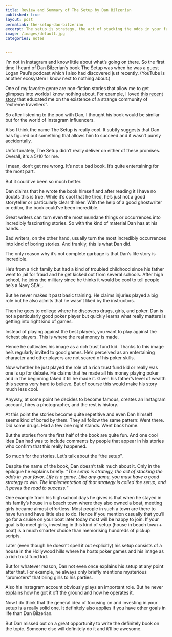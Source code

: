 ```yaml
---
title: Review and Summary of The Setup by Dan Bilzerian 
published: true
layout: post
permalink: the-setup-dan-bilzerian
excerpt: The setup is strategy, the act of stacking the odds in your favor.
image: /images/default.jpg
categories: notes


---
```


I’m not in Instagram and know little about what’s going on there. So the first time I heard of Dan Bilzerian’s book The Setup was when he was a guest Logan Paul’s podcast which I also had discovered just recently. (YouTube is another ecosystem I know next to nothing about.)

One of my favorite genre are non-fiction stories that allow me to get glimpses into worlds I know nothing about. For example, I loved [this recent story](https://getpocket.com/explore/item/the-mysterious-heir-of-extreme-travel) that educated me on the existence of a strange community of “extreme travellers”. 

So after listening to the pod with Dan, I thought his book would be similar but for the world of Instagram influencers. 

Also I think the name The Setup is really cool. It subtly suggests that Dan has figured out something that allows him to succeed and it wasn’t purely accidentally. 

Unfortunately, The Setup didn’t really deliver on either of these promises. Overall, it's a 5/10 for me.

I mean, don’t get me wrong. It’s not a bad book. It’s quite entertaining for the most part.

But it could’ve been so much better. 

Dan claims that he wrote the book himself and after reading it I have no doubts this is true. While it’s cool that he tried, he’s just not a good storyteller or particularly clear thinker. With the help of a good ghostwriter or editor, the book could’ve been incredible. 

Great writers can turn even the most mundane things or occurrences into incredibly fascinating stories. So with the kind of material Dan has at his hands...

Bad writers, on the other hand, usually turn the most incredibly occurrences into kind of boring stories. And frankly, this is what Dan did. 

The only reason why it’s not complete garbage is that Dan’s life story is incredible.

He’s from a rich family but had a kind of troubled childhood since his father went to jail for fraud and he get kicked out from several schools. After high school, he joins the military since he thinks it would be cool to tell people he’s a Navy SEAL. 

But he never makes it past basic training. He claims injuries played a big role but he also admits that he wasn’t liked by the instructors. 

Then he goes to college where he discovers drugs, girls, and poker. Dan is not a particularly good poker player but quickly learns what really matters is getting into right kind of games. 

Instead of playing against the best players, you want to play against the richest players. This is where the real money is made. 

Hence he cultivates his image as a rich trust fund kid. Thanks to this image he’s regularly invited to good games. He’s perceived as an entertaining character and other players are not scared of his poker skills. 

Now whether he just played the role of a rich trust fund kid or really was one is up for debate. He claims that he made all his money playing poker and in the beginning faked it till he made it. Given his father’s level of wealth this seems very hard to believe. But of course this would make his story much less cool. 

Anyway, at some point he decides to become famous, creates an Instagram account, hires a photographer, and the rest is history. 

At this point the stories become quite repetitive and even Dan himself seems kind of bored by them. They all follow the same pattern: Went there. Did some drugs. Had a few one night stands. Went back home. 

But the stories from the first half of the book are quite fun. And one cool idea Dan had was to include comments by people that appear in his stories who confirm that this really happened.

So much for the stories. Let’s talk about the “the setup”.

Despite the name of the book, Dan doesn’t talk much about it. Only in the epilogue he explains briefly: “*The setup is strategy, the act of stacking the odds in your favor. Life is a game. Like any game, you must have a good strategy to win. The implementation of that strategy is called the setup, and it paves the road to success.”* 

One example from his high school days he gives is that when he stayed in his family’s house in a beach town where they also owned a boat, meeting girls became almost effortless. Most people in such a town are there to have fun and have little else to do. Hence if you mention casually that you’ll go for a cruise on your boat later today most will be happy to join. If your goal is to meet girls, investing in this kind of setup (house in beach town + boat) is a much smarter choice than memorising hundreds of pickup scripts. 

Later (even though he doesn’t spell it out explicitly) his setup consists of a house in the Hollywood hills where he hosts poker games and his image as a rich trust fund kid. 

But for whatever reason, Dan not even once explains his setup at any point after that. For example, he always only briefly mentions mysterious “promoters” that bring girls to his parties. 

Also his Instagram account obviously plays an important role. But he never explains how he got it off the ground and how he operates it. 

Now I do think that the general idea of focusing on and investing in your setup is a really solid one. It definitely also applies if you have other goals in life than Dan Bilzerian. 

But Dan missed out on a great opportunity to write the definitely book on the topic. Someone else will definitely do it and it’ll be awesome.

